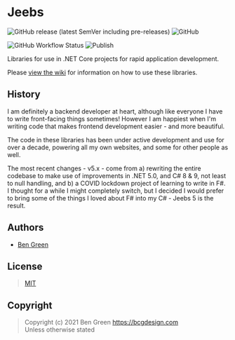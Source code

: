 # Jeebs

![GitHub release (latest SemVer including pre-releases)](https://img.shields.io/github/v/release/bencgreen/jeebs?include_prereleases) ![GitHub](https://img.shields.io/github/license/bencgreen/jeebs)

![GitHub Workflow Status](https://img.shields.io/github/workflow/status/bencgreen/jeebs/Publish) ![Publish](https://github.com/bencgreen/jeebs/workflows/Publish/badge.svg)

Libraries for use in .NET Core projects for rapid application development.

Please [view the wiki](https://github.com/bencgreen/jeebs/wiki) for information on how to use these libraries.

## History

I am definitely a backend developer at heart, although like everyone I have to write front-facing things sometimes!  However I am happiest when I'm writing code that makes frontend development easier - and more beautiful.

The code in these libraries has been under active development and use for over a decade, powering all my own websites, and some for other people as well.

The most recent changes - v5.x - come from a) rewriting the entire codebase to make use of improvements in .NET 5.0, and C# 8 &amp; 9, not least to null handling, and b) a COVID lockdown project of learning to write in F#.  I thought for a while I might completely switch, but I decided I would prefer to bring some of the things I loved about F# into my C# - Jeebs 5 is the result.

## Authors

* [Ben Green](https://github.com/bencgreen)

## License

> [MIT](https://mit.bcgdesign.com/2013)

## Copyright

> Copyright (c) 2021 Ben Green <https://bcgdesign.com>  
> Unless otherwise stated
